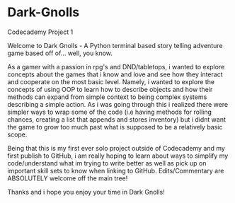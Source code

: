 # Dark-Gnolls
Codecademy Project 1

Welcome to Dark Gnolls - A Python terminal based story telling adventure game based off of... well, you know. 

As a gamer with a passion in rpg's and DND/tabletops, i wanted to explore concepts about the games that i know and love and see how they interact and cooperate on the most basic level.
Namely, i wanted to explore the concepts of using OOP to learn how to describe objects and how their methods can expand from simple context to being complex systems describing a simple action.
As i was going through this i realized there were simpler ways to wrap some of the code (i.e having methods for rolling chances, creating a list that appends and stores inventory) but i didnt want the game to grow too much past what is supposed to be a relatively basic scope.

Being that this is my first ever solo project outside of Codecademy and my first publish to GitHub, i am really hoping to learn about ways to simplify my code/understand what im trying to write better as well as pick up on important skill sets to know when linking to GitHub. Edits/Commentary are ABSOLUTELY welcome off the main tree!

Thanks and i hope you enjoy your time in Dark Gnolls!
